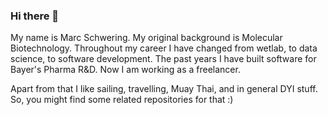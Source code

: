 ### Hi there 👋

My name is Marc Schwering. My original background is Molecular Biotechnology. Throughout my career I have changed from wetlab, to data science, to software development. The past years I have built software for Bayer's Pharma R&D. Now I am working as a freelancer.

Apart from that I like sailing, travelling, Muay Thai, and in general DYI stuff. So, you might find some related repositories for that :)
